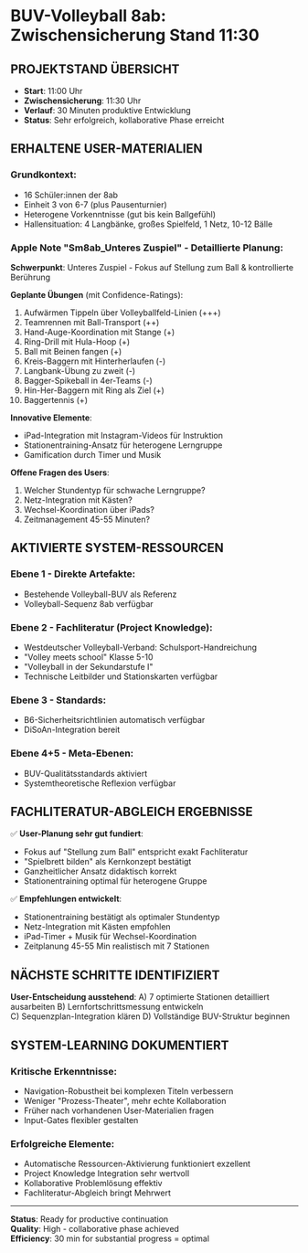 # BUV-Volleyball 8ab: Zwischensicherung Stand 11:30

## PROJEKTSTAND ÜBERSICHT
- **Start**: 11:00 Uhr
- **Zwischensicherung**: 11:30 Uhr  
- **Verlauf**: 30 Minuten produktive Entwicklung
- **Status**: Sehr erfolgreich, kollaborative Phase erreicht

## ERHALTENE USER-MATERIALIEN
### Grundkontext:
- 16 Schüler:innen der 8ab
- Einheit 3 von 6-7 (plus Pausenturnier)
- Heterogene Vorkenntnisse (gut bis kein Ballgefühl)
- Hallensituation: 4 Langbänke, großes Spielfeld, 1 Netz, 10-12 Bälle

### Apple Note "Sm8ab_Unteres Zuspiel" - Detaillierte Planung:
**Schwerpunkt**: Unteres Zuspiel - Fokus auf Stellung zum Ball & kontrollierte Berührung

**Geplante Übungen** (mit Confidence-Ratings):
1. Aufwärmen Tippeln über Volleyballfeld-Linien (+++)
2. Teamrennen mit Ball-Transport (++)  
3. Hand-Auge-Koordination mit Stange (+)
4. Ring-Drill mit Hula-Hoop (+)
5. Ball mit Beinen fangen (+)
6. Kreis-Baggern mit Hinterherlaufen (-)
7. Langbank-Übung zu zweit (-)
8. Bagger-Spikeball in 4er-Teams (-)
9. Hin-Her-Baggern mit Ring als Ziel (+)
10. Baggertennis (+)

**Innovative Elemente**:
- iPad-Integration mit Instagram-Videos für Instruktion
- Stationentraining-Ansatz für heterogene Lerngruppe
- Gamification durch Timer und Musik

**Offene Fragen des Users**:
1. Welcher Stundentyp für schwache Lerngruppe? 
2. Netz-Integration mit Kästen?
3. Wechsel-Koordination über iPads?
4. Zeitmanagement 45-55 Minuten?

## AKTIVIERTE SYSTEM-RESSOURCEN
### Ebene 1 - Direkte Artefakte:
- Bestehende Volleyball-BUV als Referenz
- Volleyball-Sequenz 8ab verfügbar

### Ebene 2 - Fachliteratur (Project Knowledge):
- Westdeutscher Volleyball-Verband: Schulsport-Handreichung
- "Volley meets school" Klasse 5-10
- "Volleyball in der Sekundarstufe I"
- Technische Leitbilder und Stationskarten verfügbar

### Ebene 3 - Standards:
- B6-Sicherheitsrichtlinien automatisch verfügbar
- DiSoAn-Integration bereit

### Ebene 4+5 - Meta-Ebenen:
- BUV-Qualitätsstandards aktiviert
- Systemtheoretische Reflexion verfügbar

## FACHLITERATUR-ABGLEICH ERGEBNISSE
✅ **User-Planung sehr gut fundiert**:
- Fokus auf "Stellung zum Ball" entspricht exakt Fachliteratur
- "Spielbrett bilden" als Kernkonzept bestätigt
- Ganzheitlicher Ansatz didaktisch korrekt
- Stationentraining optimal für heterogene Gruppe

✅ **Empfehlungen entwickelt**:
- Stationentraining bestätigt als optimaler Stundentyp
- Netz-Integration mit Kästen empfohlen  
- iPad-Timer + Musik für Wechsel-Koordination
- Zeitplanung 45-55 Min realistisch mit 7 Stationen

## NÄCHSTE SCHRITTE IDENTIFIZIERT
**User-Entscheidung ausstehend**:
A) 7 optimierte Stationen detailliert ausarbeiten
B) Lernfortschrittsmessung entwickeln  
C) Sequenzplan-Integration klären
D) Vollständige BUV-Struktur beginnen

## SYSTEM-LEARNING DOKUMENTIERT
### Kritische Erkenntnisse:
- Navigation-Robustheit bei komplexen Titeln verbessern
- Weniger "Prozess-Theater", mehr echte Kollaboration
- Früher nach vorhandenen User-Materialien fragen
- Input-Gates flexibler gestalten

### Erfolgreiche Elemente:
- Automatische Ressourcen-Aktivierung funktioniert exzellent
- Project Knowledge Integration sehr wertvoll
- Kollaborative Problemlösung effektiv
- Fachliteratur-Abgleich bringt Mehrwert

---
**Status**: Ready for productive continuation  
**Quality**: High - collaborative phase achieved  
**Efficiency**: 30 min for substantial progress = optimal
